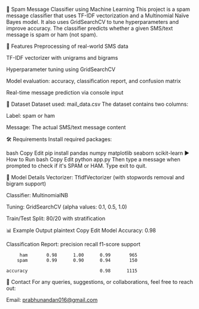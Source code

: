 📩 Spam Message Classifier using Machine Learning
This project is a spam message classifier that uses TF-IDF vectorization and a Multinomial Naïve Bayes model. It also uses GridSearchCV to tune hyperparameters and improve accuracy. The classifier predicts whether a given SMS/text message is spam or ham (not spam).

🚀 Features
Preprocessing of real-world SMS data

TF-IDF vectorizer with unigrams and bigrams

Hyperparameter tuning using GridSearchCV

Model evaluation: accuracy, classification report, and confusion matrix

Real-time message prediction via console input

📁 Dataset
Dataset used: mail_data.csv
The dataset contains two columns:

Label: spam or ham

Message: The actual SMS/text message content

🛠️ Requirements
Install required packages:

bash
Copy
Edit
pip install pandas numpy matplotlib seaborn scikit-learn
▶️ How to Run
bash
Copy
Edit
python app.py
Then type a message when prompted to check if it's SPAM or HAM. Type exit to quit.

🧠 Model Details
Vectorizer: TfidfVectorizer (with stopwords removal and bigram support)

Classifier: MultinomialNB

Tuning: GridSearchCV (alpha values: 0.1, 0.5, 1.0)

Train/Test Split: 80/20 with stratification

📊 Example Output
plaintext
Copy
Edit
Model Accuracy: 0.98

Classification Report:
              precision    recall  f1-score   support

         ham       0.98      1.00      0.99       965
        spam       0.99      0.90      0.94       150

    accuracy                           0.98      1115
📧 Contact
For any queries, suggestions, or collaborations, feel free to reach out:

Email: prabhunandan016@gmail.com
